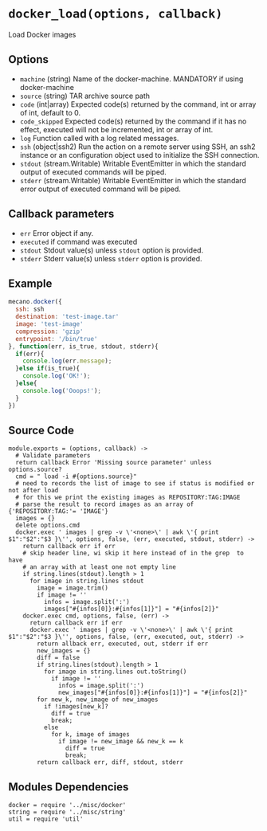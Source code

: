 
# `docker_load(options, callback)`

Load Docker images

## Options

*   `machine` (string)
    Name of the docker-machine. MANDATORY if using docker-machine
*   `source` (string)
    TAR archive source path
*   `code` (int|array)
    Expected code(s) returned by the command, int or array of int, default to 0.
*   `code_skipped`
    Expected code(s) returned by the command if it has no effect, executed will
    not be incremented, int or array of int.
*   `log`
    Function called with a log related messages.
*   `ssh` (object|ssh2)
    Run the action on a remote server using SSH, an ssh2 instance or an
    configuration object used to initialize the SSH connection.
*   `stdout` (stream.Writable)
    Writable EventEmitter in which the standard output of executed commands will
    be piped.
*   `stderr` (stream.Writable)
    Writable EventEmitter in which the standard error output of executed command
    will be piped.

## Callback parameters

*   `err`
    Error object if any.
*   `executed`
    if command was executed
*   `stdout`
    Stdout value(s) unless `stdout` option is provided.
*   `stderr`
    Stderr value(s) unless `stderr` option is provided.

## Example

```javascript
mecano.docker({
  ssh: ssh
  destination: 'test-image.tar'
  image: 'test-image'
  compression: 'gzip'
  entrypoint: '/bin/true'
}, function(err, is_true, stdout, stderr){
  if(err){
    console.log(err.message);
  }else if(is_true){
    console.log('OK!');
  }else{
    console.log('Ooops!');
  }
})
```

## Source Code

    module.exports = (options, callback) ->
      # Validate parameters
      return callback Error 'Missing source parameter' unless options.source?
      cmd = " load -i #{options.source}"
      # need to records the list of image to see if status is modified or not after load
      # for this we print the existing images as REPOSITORY:TAG:IMAGE
      # parse the result to record images as an array of   {'REPOSITORY:TAG:'= 'IMAGE'}
      images = {}
      delete options.cmd
      docker.exec ' images | grep -v \'<none>\' | awk \'{ print $1":"$2":"$3 }\'', options, false, (err, executed, stdout, stderr) ->
        return callback err if err
        # skip header line, wi skip it here instead of in the grep  to have
        # an array with at least one not empty line
        if string.lines(stdout).length > 1
          for image in string.lines stdout
            image = image.trim()
            if image != ''
              infos = image.split(':')
              images["#{infos[0]}:#{infos[1]}"] = "#{infos[2]}"
        docker.exec cmd, options, false, (err) ->
          return callback err if err
          docker.exec ' images | grep -v \'<none>\' | awk \'{ print $1":"$2":"$3 }\'', options, false, (err, executed, out, stderr) ->
            return allback err, executed, out, stderr if err
            new_images = {}
            diff = false
            if string.lines(stdout).length > 1
              for image in string.lines out.toString()
                if image != ''
                  infos = image.split(':')
                  new_images["#{infos[0]}:#{infos[1]}"] = "#{infos[2]}"
            for new_k, new_image of new_images
              if !images[new_k]?
                diff = true
                break;
              else
                for k, image of images
                  if image != new_image && new_k == k
                    diff = true
                    break;
            return callback err, diff, stdout, stderr


## Modules Dependencies

    docker = require '../misc/docker'
    string = require '../misc/string'
    util = require 'util'

